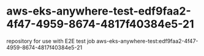 # aws-eks-anywhere-test-edf9faa2-4f47-4959-8674-4817f40384e5-21
repository for use with E2E test job aws-eks-anywhere-test:edf9faa2-4f47-4959-8674-4817f40384e5-21
